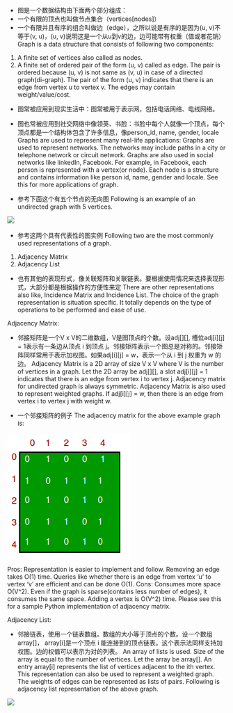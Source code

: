 - 图是一个数据结构由下面两个部分组成：
- 一个有限的顶点也叫做节点集合（vertices[nodes]）
- 一个有限并且有序的组合叫做边（edge），之所以说是有序的是因为(u, v)不等于(v, u)，(u, v)说明这是一个从u到v的边，边可能带有权重（值或者花销）
Graph is a data structure that consists of following two components:
1. A finite set of vertices also called as nodes.
2. A finite set of ordered pair of the form (u, v) called as edge. The pair is ordered because (u, v) is not same as (v, u) in case of a directed graph(di-graph). The pair of the form (u, v) indicates that there is an edge from vertex u to vertex v. The edges may contain weight/value/cost.

- 图常被应用到现实生活中：图常被用于表示网，包括电话网络、电线网络。
- 图也常被应用到社交网络中像领英、书脸：书脸中每个人就像一个顶点，每个顶点都是一个结构体包含了许多信息，像person_id, name, gender, locale
Graphs are used to represent many real-life applications: Graphs are used to represent networks. The networks may include paths in a city or telephone network or circuit network. Graphs are also used in social networks like linkedIn, Facebook. For example, in Facebook, each person is represented with a vertex(or node). Each node is a structure and contains information like person id, name, gender and locale. See this for more applications of graph.

- 参考下面这个有五个节点的无向图
Following is an example of an undirected graph with 5 vertices.

![](images/graph/1.png)

- 参考这两个具有代表性的图实例
Following two are the most commonly used representations of a graph.
1. Adjacency Matrix
2. Adjacency List

- 也有其他的表现形式，像关联矩阵和关联链表。要根据使用情况来选择表现形式，大部分都是根据操作的方便性来定
There are other representations also like, Incidence Matrix and Incidence List. The choice of the graph representation is situation specific. It totally depends on the type of operations to be performed and ease of use.

Adjacency Matrix:
- 邻接矩阵是一个V x V的二维数组，V是图顶点的个数。设adj[][], 槽位adj[i][j] = 1表示有一条边从顶点 i 到顶点 j。邻接矩阵表示一个图总是对称的。邻接矩阵同样常用于表示加权图。如果adj[i][j] = w，表示一个从 i 到 j 权重为 w 的边。
Adjacency Matrix is a 2D array of size V x V where V is the number of vertices in a graph. Let the 2D array be adj[][], a slot adj[i][j] = 1 indicates that there is an edge from vertex i to vertex j. Adjacency matrix for undirected graph is always symmetric. Adjacency Matrix is also used to represent weighted graphs. If adj[i][j] = w, then there is an edge from vertex i to vertex j with weight w.

- 一个邻接矩阵的例子
The adjacency matrix for the above example graph is:

![](images/graph/2.png)

Pros: Representation is easier to implement and follow. Removing an edge takes O(1) time. Queries like whether there is an edge from vertex ‘u’ to vertex ‘v’ are efficient and can be done O(1).
Cons: Consumes more space O(V^2). Even if the graph is sparse(contains less number of edges), it consumes the same space. Adding a vertex is O(V^2) time.
Please see this for a sample Python implementation of adjacency matrix.

Adjacency List: 
- 邻接链表，使用一个链表数组。数组的大小等于顶点的个数。设一个数组array[]， array[i]是一个顶点 i 能连接到的顶点链表。这个表示法同样支持加权图。边的权值可以表示为对的列表。
An array of lists is used. Size of the array is equal to the number of vertices. Let the array be array[]. An entry array[i] represents the list of vertices adjacent to the ith vertex. This representation can also be used to represent a weighted graph. The weights of edges can be represented as lists of pairs. Following is adjacency list representation of the above graph.

![](images/graph/3.png)